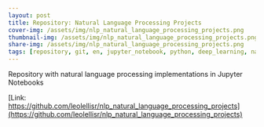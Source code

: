```yaml
---
layout: post
title: Repository: Natural Language Processing Projects
cover-img: /assets/img/nlp_natural_language_processing_projects.png
thumbnail-img: /assets/img/nlp_natural_language_processing_projects.png
share-img: /assets/img/nlp_natural_language_processing_projects.png
tags: [repository, git, en, jupyter_notebook, python, deep_learning, natural_language_processing]
---
```


Repository with natural language processing implementations in Jupyter Notebooks



[Link: https://github.com/leolellisr/nlp_natural_language_processing_projects](https://github.com/leolellisr/nlp_natural_language_processing_projects)
